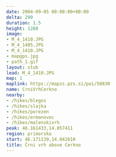```yaml
---
date: 2004-09-05 00:00:00+00:00
delta: 290
duration: 1.5
height: 1288
image:
- M_4_1410.JPG
- M_4_1405.JPG
- M_4_1410.JPG
- mapgps.jpg
- path_1.gif
layout: stub
lead: M_4_1410.JPG
map: 1
maplink: https://mapzs.pzs.si/poi/50830
name: CrniVrhCerkno
nearby:
- /hikes/blegos
- /hikes/slajka
- /hikes/porezen
- /hikes/ermanovec
- /hikes/malenskivrh
peak: 46.161433,14.057411
region: primorska
start: 46.171139,14.042610
title: Črni vrh above Cerkno
---
```

